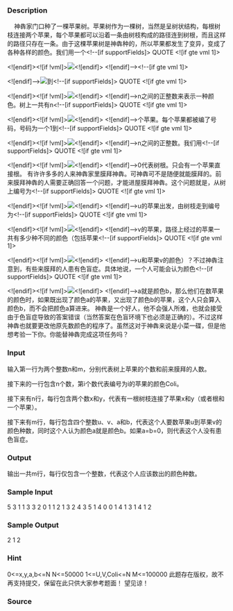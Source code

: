 
### Description
    神犇家门口种了一棵苹果树。苹果树作为一棵树，当然是呈树状结构，每根树枝连接两个苹果，每个苹果都可以沿着一条由树枝构成的路径连到树根，而且这样的路径只存在一条。由于这棵苹果树是神犇种的，所以苹果都发生了变异，变成了各种各样的颜色。我们用一个<!--[if supportFields]>
QUOTE <![if gte vml 1]>
 
 
  
  
  
  
  
  
  
  
  
  
  
  
 
 
 

 
<![endif]><![if !vml]>![](/file:///C:\DOCUME~1\ADMINI~1\LOCALS~1\Temp\msohtml1\01\clip_image002.gif)<![endif]> <![endif]--><!--[if gte vml 1]>
 
<![endif]--><!--[if !vml]-->![](/file:///C:/DOCUME~1/ADMINI~1/LOCALS~1/Temp/msohtml1/01/clip_image002.gif)<!--[endif]--><!--[if supportFields]><![endif]-->到<!--[if supportFields]>
QUOTE <![if gte vml 1]>
 
<![endif]><![if !vml]>![](/file:///C:\DOCUME~1\ADMINI~1\LOCALS~1\Temp\msohtml1\01\clip_image004.gif)<![endif]> <![endif]-->n<!--[if supportFields]><![endif]-->之间的正整数来表示一种颜色。树上一共有n<!--[if supportFields]>
QUOTE <![if gte vml 1]>
 
<![endif]><![if !vml]>![](/file:///C:\DOCUME~1\ADMINI~1\LOCALS~1\Temp\msohtml1\01\clip_image004.gif)<![endif]> <![endif]--><!--[if supportFields]><![endif]-->个苹果。每个苹果都被编了号码，号码为一个1到<!--[if supportFields]>
QUOTE <![if gte vml 1]>
 
<![endif]><![if !vml]>![](/file:///C:\DOCUME~1\ADMINI~1\LOCALS~1\Temp\msohtml1\01\clip_image004.gif)<![endif]> <![endif]-->n<!--[if supportFields]><![endif]-->之间的正整数。我们用<!--[if supportFields]>
QUOTE <![if gte vml 1]>
 
<![endif]><![if !vml]>![](/file:///C:\DOCUME~1\ADMINI~1\LOCALS~1\Temp\msohtml1\01\clip_image006.gif)<![endif]> <![endif]-->0<!--[if supportFields]><![endif]-->代表树根。只会有一个苹果直接根。
有许许多多的人来神犇家里膜拜神犇。可神犇可不是随便就能膜拜的。前来膜拜神犇的人需要正确回答一个问题，才能进屋膜拜神犇。这个问题就是，从树上编号为<!--[if supportFields]>
QUOTE <![if gte vml 1]>
 
<![endif]><![if !vml]>![](/file:///C:\DOCUME~1\ADMINI~1\LOCALS~1\Temp\msohtml1\01\clip_image008.gif)<![endif]> <![endif]-->u<!--[if supportFields]><![endif]-->的苹果出发，由树枝走到编号为<!--[if supportFields]>
QUOTE <![if gte vml 1]>
 
<![endif]><![if !vml]>![](/file:///C:\DOCUME~1\ADMINI~1\LOCALS~1\Temp\msohtml1\01\clip_image010.gif)<![endif]> <![endif]-->v<!--[if supportFields]><![endif]-->的苹果，路径上经过的苹果一共有多少种不同的颜色（包括苹果<!--[if supportFields]>
QUOTE <![if gte vml 1]>
 
<![endif]><![if !vml]>![](/file:///C:\DOCUME~1\ADMINI~1\LOCALS~1\Temp\msohtml1\01\clip_image008.gif)<![endif]> <![endif]-->u<!--[if supportFields]><![endif]-->和苹果v的颜色）？不过神犇注意到，有些来膜拜的人患有色盲症。具体地说，一个人可能会认为颜色<!--[if supportFields]>
QUOTE <![if gte vml 1]>
 
<![endif]><![if !vml]>![](/file:///C:\DOCUME~1\ADMINI~1\LOCALS~1\Temp\msohtml1\01\clip_image012.gif)<![endif]> <![endif]-->a<!--[if supportFields]><![endif]-->就是颜色b，那么他们在数苹果的颜色时，如果既出现了颜色a的苹果，又出现了颜色b的苹果，这个人只会算入颜色b，而不会把颜色a算进来。
神犇是一个好人，他不会强人所难，也就会接受由于色盲症导致的答案错误（当然答案在色盲环境下也必须是正确的）。不过这样神犇也就要更改他原先数颜色的程序了。虽然这对于神犇来说是小菜一碟，但是他想考验一下你。你能替神犇完成这项任务吗？


### Input
输入第一行为两个整数n和m，分别代表树上苹果的个数和前来膜拜的人数。

接下来的一行包含n个数，第i个数代表编号为i的苹果的颜色Coli。

接下来有n行，每行包含两个数x和y，代表有一根树枝连接了苹果x和y（或者根和一个苹果）。

接下来有m行，每行包含四个整数u、v、a和b，代表这个人要数苹果u到苹果v的颜色种数，同时这个人认为颜色a就是颜色b。如果a=b=0，则代表这个人没有患色盲症。

### Output
输出一共m行，每行仅包含一个整数，代表这个人应该数出的颜色种数。

### Sample Input
5 3
1 1 3 3 2
0 1
1 2
1 3
2 4
3 5
1 4 0 0
1 4 1 3
1 4 1 2 

### Sample Output
2
1
2

### Hint
0<=x,y,a,b<=N
N<=50000
1<=U,V,Coli<=N
M<=100000
此题存在版权，故不再支持提交，保留在此只供大家参考题面！ 望见谅！

### Source
